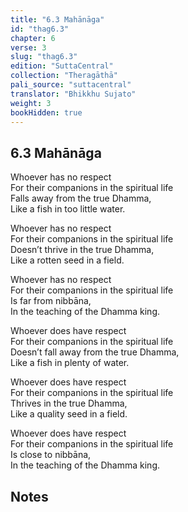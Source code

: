 ```yaml
---
title: "6.3 Mahānāga"
id: "thag6.3"
chapter: 6
verse: 3
slug: "thag6.3"
edition: "SuttaCentral"
collection: "Theragāthā"
pali_source: "suttacentral"
translator: "Bhikkhu Sujato"
weight: 3
bookHidden: true
---
```


## 6.3 Mahānāga  


Whoever has no respect  
For their companions in the spiritual life  
Falls away from the true Dhamma,  
Like a fish in too little water.  

Whoever has no respect  
For their companions in the spiritual life  
Doesn’t thrive in the true Dhamma,  
Like a rotten seed in a field.  

Whoever has no respect  
For their companions in the spiritual life  
Is far from nibbāna,  
In the teaching of the Dhamma king.  

Whoever does have respect  
For their companions in the spiritual life  
Doesn’t fall away from the true Dhamma,  
Like a fish in plenty of water.  

Whoever does have respect  
For their companions in the spiritual life  
Thrives in the true Dhamma,  
Like a quality seed in a field.  

Whoever does have respect  
For their companions in the spiritual life  
Is close to nibbāna,  
In the teaching of the Dhamma king.

## Notes